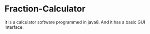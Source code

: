# Fraction-Calculator
It is a calculator software programmed in java8.
And it has a basic GUI interface.
